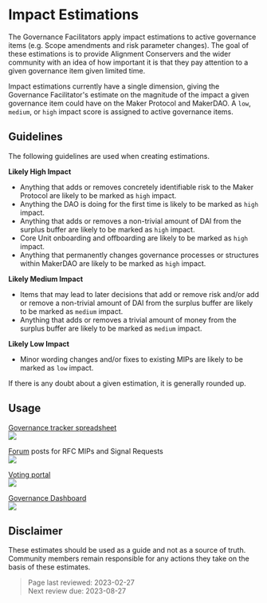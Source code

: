 # Impact Estimations


The Governance Facilitators apply impact estimations to active governance items (e.g. Scope amendments and risk parameter changes). The goal of these estimations is to provide Alignment Conservers and the wider community with an idea of how important it is that they pay attention to a given governance item given limited time.

Impact estimations currently have a single dimension, giving the Governance Facilitator's estimate on the magnitude of the impact a given governance item could have on the Maker Protocol and MakerDAO. A `low`, `medium`, or `high` impact score is assigned to active governance items.

## Guidelines

The following guidelines are used when creating estimations.

**Likely High Impact**
* Anything that adds or removes concretely identifiable risk to the Maker Protocol are likely to be marked as `high` impact.
* Anything the DAO is doing for the first time is likely to be marked as `high` impact.
* Anything that adds or removes a non-trivial amount of DAI from the surplus buffer are likely to be marked as `high` impact.
* Core Unit onboarding and offboarding are likely to be marked as `high` impact.
* Anything that permanently changes governance processes or structures within MakerDAO are likely to be marked as `high` impact.

**Likely Medium Impact**
* Items that may lead to later decisions that add or remove risk and/or add or remove a non-trivial amount of DAI from the surplus buffer are likely to be marked as `medium` impact.
* Anything that adds or removes a trivial amount of money from the surplus buffer are likely to be marked as `medium` impact.

**Likely Low Impact**
* Minor wording changes and/or fixes to existing MIPs are likely to be marked as `low` impact.

If there is any doubt about a given estimation, it is generally rounded up.


## Usage

[Governance tracker spreadsheet](https://docs.google.com/spreadsheets/d/1LWNlv6hr8oXebk8rvXZBPRVDjN-3OrzI0IgLwBVk0vM/edit#gid=0)   
![](../images/governance-tracker-impact-tag.png)

[Forum](https://forum.makerdao.com/) posts for RFC MIPs and Signal Requests   
![](../images/forum-impact-tag.png)

[Voting portal](https://vote.makerdao.com)   
![](../images/voting-portal-impact-tag.png)

[Governance Dashboard](https://governance-metrics-dashboard.vercel.app/tracker)   
![](../images/governance-dashboard-impact-tag.png)

## Disclaimer

These estimates should be used as a guide and not as a source of truth. Community members remain responsible for any actions they take on the basis of these estimates.

>Page last reviewed: 2023-02-27  
>Next review due: 2023-08-27   